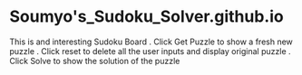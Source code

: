 # Soumyo's_Sudoku_Solver.github.io
This is and interesting Sudoku Board . Click Get Puzzle to show a fresh new puzzle . Click reset to delete all the user inputs and display original puzzle . Click Solve to show the solution of the puzzle
